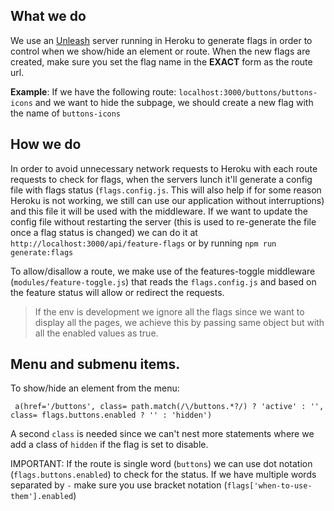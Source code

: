 ## What we do
We use an [Unleash](https://unleash-eos.herokuapp.com/) server running in Heroku to generate flags in order to control when we show/hide an element or route. 
When the new flags are created, make sure you set the flag name in the **EXACT** form as the route url.

**Example**: If we have the following route: `localhost:3000/buttons/buttons-icons` and we want to hide the subpage, we should create a new flag with the name of `buttons-icons`

## How we do
In order to avoid unnecessary network requests to Heroku with each route requests to check for flags, when the servers lunch it'll generate a config file with flags status (`flags.config.js`. This will also help if for some reason Heroku is not working, we still can use our application without interruptions) and this file it will be used with the middleware. If we want to update the config file without restarting the server (this is used to re-generate the file once a flag status is changed) we can do it at `http://localhost:3000/api/feature-flags` or by running `npm run generate:flags `
 
To allow/disallow a route, we make use of the features-toggle middleware (`modules/feature-toggle.js`) that reads the `flags.config.js` and based on the feature status will allow or redirect the requests.  
>  If the env is development we ignore all the flags since we want to display all the pages, we achieve this by passing same object but with all the enabled values as true.

## Menu and submenu items.
To show/hide an element from the menu:
```
 a(href='/buttons', class= path.match(/\/buttons.*?/) ? 'active' : '', class= flags.buttons.enabled ? '' : 'hidden')
```

A second `class` is needed since we can't nest more statements where we add a class of `hidden` if the flag is set to disable.

IMPORTANT: If the route is single word (`buttons`) we can use dot notation (`flags.buttons.enabled`) to check for the status. If we have multiple words separated by `-` make sure you use bracket notation (`flags['when-to-use-them'].enabled`)


